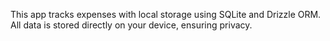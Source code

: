 This app tracks expenses with local storage using SQLite and Drizzle ORM. All data is stored directly on your device, ensuring privacy.
